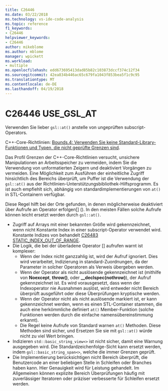 ```yaml
---
title: C26446
ms.date: 03/22/2018
ms.technology: vs-ide-code-analysis
ms.topic: reference
f1_keywords:
- C26446
helpviewer_keywords:
- C26446
author: mikeblome
ms.author: mblome
manager: wpickett
ms.workload:
- multiple
ms.openlocfilehash: edd673695413dad85b82c103873dccf374c12f34
ms.sourcegitcommit: 42ea834b446ac65c679fa1043f853bea5f1c9c95
ms.translationtype: MT
ms.contentlocale: de-DE
ms.lasthandoff: 04/19/2018
---
```

# <a name="c26446-usegslat"></a>C26446 USE_GSL_AT

Verwenden Sie lieber `gsl::at()` anstelle von ungeprüften subscript-Operators.

C++-Core-Richtlinien: [Bounds.4: Verwenden Sie keine Standard-Library-Funktionen und Typen, die nicht geprüfte Grenzen sind](https://github.com/isocpp/CppCoreGuidelines/blob/master/CppCoreGuidelines.md#probounds-bounds-safety-profile).

Das Profil Grenzen der C++-Core-Richtlinien versucht, unsichere Manipulationen an Arbeitsspeicher zu vermeiden, indem Sie die Verwendung von unformatierten Zeigern und deaktiviert Vorgängen zu vermeiden. Eine Möglichkeit zum Ausführen der einheitliche Zugriff hinsichtlich des Bereichs überprüft, um Puffer ist die Verwendung der `gsl::at()` aus der Richtlinien-Unterstützungsbibliothek-Hilfsprogramm. Es ist auch empfiehlt sich, abhängig von standardimplementierungen von `at()` in STL-Containern verfügbar.

Diese Regel hilft bei der Orte gefunden, in denen möglicherweise deaktiviert über Aufrufe an Operator erfolgen\[] (). In den meisten Fällen solche Aufrufe können leicht ersetzt werden durch `gsl::at()`.


- Zugriff auf Arrays mit einer bekannten Größe wird gekennzeichnet, wenn nicht Konstante Index in einer subscript-Operator verwendet wird. Konstante Indizes von behandelt [C26483 STATIC_INDEX_OUT_OF_RANGE](c26483.md).
- Die Logik, die bei der überladene Operator [] aufrufen warnt ist komplexer:
  - Wenn der Index nicht ganzzahlig ist, wird der Aufruf ignoriert. Dies wird verarbeitet, Indizierung in standard-Zuordnungen, da der Parameter in solcher Operatoren als Verweis übergeben werden.
  - Wenn der Operator als nicht auslösende gekennzeichnet ist (mithilfe von **Noexcept**, **throw()**, oder **__declspec(nothrow)**), der Aufruf gekennzeichnet ist. Es wird vorausgesetzt, dass wenn der Indexoperator nie Ausnahmen auslöst, wird entweder nicht Bereich überprüft ausgeführt oder diese Überprüfungen kryptische werden.
  - Wenn der Operator nicht als nicht auslösende markiert ist, er kann gekennzeichnet werden, wenn es einen STL-Container stammen, die auch eine herkömmliche definiert `at()` Member-Funktion (solche Funktionen werden durch die einfache namensübereinstimmung erkannt).
  - Die Regel keine Aufrufe von Standard warnen `at()` Methoden. Diese Methoden sind sicher, und Ersetzen Sie sie mit `gsl::at()` würde nicht zu viel Wert bringen.
- Indizieren `std::basic_string_view<>` ist nicht sicher, damit eine Warnung ausgegeben wird. Die Standardzeichenfolge-Sicht kann ersetzt werden, indem `gsl::basic_string_span<>`, welche die immer Grenzen geprüft.
- Die Implementierung berücksichtigen nicht Bereich überprüft, die Benutzercode an einer beliebigen Stelle in Schleifen oder Branches haben kann. Hier Genauigkeit wird für Leistung gehandelt. Im Allgemeinen können explizite Bereich Überprüfungen häufig mit zuverlässiger Iteratoren oder präziser verbesserte für Schleifen ersetzt werden.


